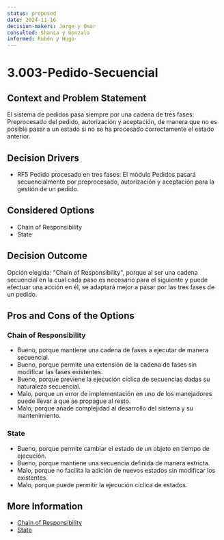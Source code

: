 ```yaml
---
status: proposed
date: 2024-11-16
decision-makers: Jorge y Omar 
consulted: Shania y Gonzalo
informed: Rubén y Hugo
---
```


# 3.003-Pedido-Secuencial

## Context and Problem Statement

El sistema de pedidos pasa siempre por una cadena de tres fases: Preprocesado del pedido, autorización y aceptación, de manera que no es posible pasar a un estado si no se ha procesado correctamente el estado anterior.

## Decision Drivers

* RF5 Pedido procesado en tres fases: El módulo Pedidos pasará secuencialmente por preprocesado, autorización y aceptación para la gestión de un pedido.

## Considered Options

* Chain of Responsibility
* State

## Decision Outcome

Opción elegida: "Chain of Responsibility", porque al ser una cadena secuencial en la cual cada paso es necesario para el siguiente y puede efectuar una acción en él, se adaptará mejor a pasar por las tres fases de un pedido.

## Pros and Cons of the Options

### Chain of Responsibility

* Bueno, porque mantiene una cadena de fases a ejecutar de manera secuencial.
* Bueno, porque permite una extensión de la cadena de fases sin modificar las fases existentes.
* Bueno, porque previene la ejecución cíclica de secuencias dadas su naturaleza secuencial.
* Malo, porque un error de implementación en uno de los manejadores puede llevar a que se propague al resto.
* Malo, porque añade complejidad al desarrollo del sistema y su mantenimiento.

### State

* Bueno, porque permite cambiar el estado de un objeto en tiempo de ejecución.
* Bueno, porque mantiene una secuencia definida de manera estricta.
* Malo, porque no facilita la adición de nuevos estados sin modificar los existentes.
* Malo, porque puede permitir la ejecución cíclica de estados.

## More Information

* [Chain of Responsibility](https://refactoring.guru/design-patterns/chain-of-responsibility)
* [State](https://refactoring.guru/design-patterns/state)
